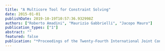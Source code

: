 ```yaml
---
title: "A Multicore Tool for Constraint Solving"
date: 2015-01-01
publishDate: 2019-10-19T10:57:36.932998Z
authors: ["Roberto Amadini", "Maurizio Gabbrielli", "Jacopo Mauro"]
publication_types: ["1"]
abstract: ""
featured: false
publication: "*Proceedings of the Twenty-Fourth International Joint Conference on Artificial Intelligence, IJCAI 2015, Buenos Aires, Argentina, July 25-31, 2015*"
---
```


